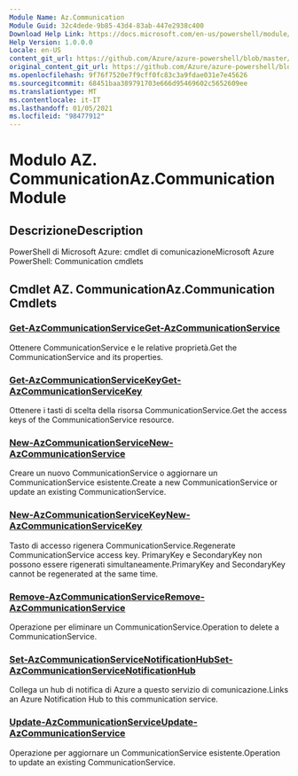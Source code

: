 ```yaml
---
Module Name: Az.Communication
Module Guid: 32c4dede-9b85-43d4-83ab-447e2938c400
Download Help Link: https://docs.microsoft.com/en-us/powershell/module/az.communication
Help Version: 1.0.0.0
Locale: en-US
content_git_url: https://github.com/Azure/azure-powershell/blob/master/src/Communication/help/Az.Communication.md
original_content_git_url: https://github.com/Azure/azure-powershell/blob/master/src/Communication/help/Az.Communication.md
ms.openlocfilehash: 9f76f7520e7f9cff0fc83c3a9fdae031e7e45626
ms.sourcegitcommit: 68451baa389791703e666d95469602c5652609ee
ms.translationtype: MT
ms.contentlocale: it-IT
ms.lasthandoff: 01/05/2021
ms.locfileid: "98477912"
---
```

# <span data-ttu-id="1a644-101">Modulo AZ. Communication</span><span class="sxs-lookup"><span data-stu-id="1a644-101">Az.Communication Module</span></span>
## <span data-ttu-id="1a644-102">Descrizione</span><span class="sxs-lookup"><span data-stu-id="1a644-102">Description</span></span>
<span data-ttu-id="1a644-103">PowerShell di Microsoft Azure: cmdlet di comunicazione</span><span class="sxs-lookup"><span data-stu-id="1a644-103">Microsoft Azure PowerShell: Communication cmdlets</span></span>

## <span data-ttu-id="1a644-104">Cmdlet AZ. Communication</span><span class="sxs-lookup"><span data-stu-id="1a644-104">Az.Communication Cmdlets</span></span>
### [<span data-ttu-id="1a644-105">Get-AzCommunicationService</span><span class="sxs-lookup"><span data-stu-id="1a644-105">Get-AzCommunicationService</span></span>](Get-AzCommunicationService.md)
<span data-ttu-id="1a644-106">Ottenere CommunicationService e le relative proprietà.</span><span class="sxs-lookup"><span data-stu-id="1a644-106">Get the CommunicationService and its properties.</span></span>

### [<span data-ttu-id="1a644-107">Get-AzCommunicationServiceKey</span><span class="sxs-lookup"><span data-stu-id="1a644-107">Get-AzCommunicationServiceKey</span></span>](Get-AzCommunicationServiceKey.md)
<span data-ttu-id="1a644-108">Ottenere i tasti di scelta della risorsa CommunicationService.</span><span class="sxs-lookup"><span data-stu-id="1a644-108">Get the access keys of the CommunicationService resource.</span></span>

### [<span data-ttu-id="1a644-109">New-AzCommunicationService</span><span class="sxs-lookup"><span data-stu-id="1a644-109">New-AzCommunicationService</span></span>](New-AzCommunicationService.md)
<span data-ttu-id="1a644-110">Creare un nuovo CommunicationService o aggiornare un CommunicationService esistente.</span><span class="sxs-lookup"><span data-stu-id="1a644-110">Create a new CommunicationService or update an existing CommunicationService.</span></span>

### [<span data-ttu-id="1a644-111">New-AzCommunicationServiceKey</span><span class="sxs-lookup"><span data-stu-id="1a644-111">New-AzCommunicationServiceKey</span></span>](New-AzCommunicationServiceKey.md)
<span data-ttu-id="1a644-112">Tasto di accesso rigenera CommunicationService.</span><span class="sxs-lookup"><span data-stu-id="1a644-112">Regenerate CommunicationService access key.</span></span>
<span data-ttu-id="1a644-113">PrimaryKey e SecondaryKey non possono essere rigenerati simultaneamente.</span><span class="sxs-lookup"><span data-stu-id="1a644-113">PrimaryKey and SecondaryKey cannot be regenerated at the same time.</span></span>

### [<span data-ttu-id="1a644-114">Remove-AzCommunicationService</span><span class="sxs-lookup"><span data-stu-id="1a644-114">Remove-AzCommunicationService</span></span>](Remove-AzCommunicationService.md)
<span data-ttu-id="1a644-115">Operazione per eliminare un CommunicationService.</span><span class="sxs-lookup"><span data-stu-id="1a644-115">Operation to delete a CommunicationService.</span></span>

### [<span data-ttu-id="1a644-116">Set-AzCommunicationServiceNotificationHub</span><span class="sxs-lookup"><span data-stu-id="1a644-116">Set-AzCommunicationServiceNotificationHub</span></span>](Set-AzCommunicationServiceNotificationHub.md)
<span data-ttu-id="1a644-117">Collega un hub di notifica di Azure a questo servizio di comunicazione.</span><span class="sxs-lookup"><span data-stu-id="1a644-117">Links an Azure Notification Hub to this communication service.</span></span>

### [<span data-ttu-id="1a644-118">Update-AzCommunicationService</span><span class="sxs-lookup"><span data-stu-id="1a644-118">Update-AzCommunicationService</span></span>](Update-AzCommunicationService.md)
<span data-ttu-id="1a644-119">Operazione per aggiornare un CommunicationService esistente.</span><span class="sxs-lookup"><span data-stu-id="1a644-119">Operation to update an existing CommunicationService.</span></span>


